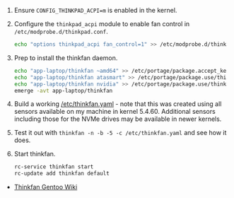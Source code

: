 
1. Ensure `CONFIG_THINKPAD_ACPI=m` is enabled in the kernel.
1. Configure the `thinkpad_acpi` module to enable fan control in `/etc/modprobe.d/thinkpad.conf`.

    ```bash
    echo "options thinkpad_acpi fan_control=1" >> /etc/modprobe.d/thinkpad.conf
    ```
1. Prep to install the thinkfan daemon.

    ```bash
    echo "app-laptop/thinkfan ~amd64" >> /etc/portage/package.accept_keywords/thinkfan
    echo "app-laptop/thinkfan atasmart" >> /etc/portage/package.use/thinkfan
    echo "app-laptop/thinkfan nvidia" >> /etc/portage/package.use/thinkfan
    emerge -avt app-laptop/thinkfan
    ```
1. Build a working [/etc/thinkfan.yaml](./thinkfan.yaml) - note that this was created using all sensors available on my machine in kernel 5.4.60. Additional sensors including those for the NVMe drives may be available in newer kernels.
1. Test it out with `thinkfan -n -b -5 -c /etc/thinkfan.yaml` and see how it does.
1. Start thinkfan.

    ```bash
    rc-service thinkfan start
    rc-update add thinkfan default
    ```

* [Thinkfan Gentoo Wiki](https://wiki.gentoo.org/wiki/Fan_speed_control/thinkfan)
